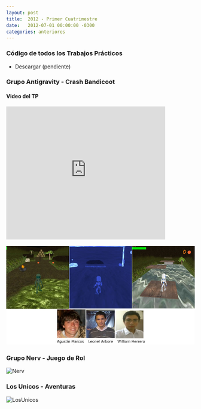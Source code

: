 ```yaml
---
layout: post
title:  2012 - Primer Cuatrimestre
date:   2012-07-01 00:00:00 -0300
categories: anteriores
---
```

### Código de todos los Trabajos Prácticos

* Descargar (pendiente)

### Grupo Antigravity - Crash Bandicoot

#### Video del TP
<iframe width="425" height="355" src="https://www.youtube.com/embed/4vRUokNF4yQ" frameborder="0" allowfullscreen></iframe>

![Antigravity](/images/20121c/antigravity.jpg)

### Grupo Nerv - Juego de Rol

![Nerv](/images/20121c/nerv.jpg)

### Los Unicos - Aventuras

![LosUnicos](/images/20121c/losunicos.jpg)
